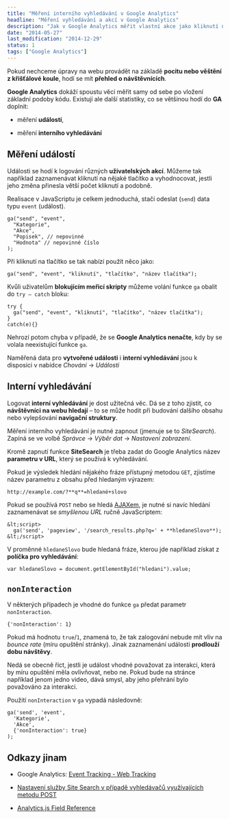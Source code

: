 ```yaml
---
title: "Měření interního vyhledávání v Google Analytics"
headline: "Měření vyhledávání a akcí v Google Analytics"
description: "Jak v Google Analytics měřit vlastní akce jako kliknutí na tlačítko nebo dotazy do interního vyhledávání."
date: "2014-05-27"
last_modification: "2014-12-29"
status: 1
tags: ["Google Analytics"]
---
```


Pokud nechceme úpravy na webu provádět na základě **pocitu nebo věštění z křišťálové koule**, hodí se mít **přehled o návštěvnících**.

**Google Analytics** dokáží spoustu věcí měřit samy od sebe po vložení základní podoby kódu. Existují ale další statistiky, co se většinou hodí do **GA** doplnit:

  - měření **událostí**,

  - měření **interního vyhledávání**

## Měření událostí

Události se hodí k logování různých **uživatelských akcí**. Můžeme tak například zaznamenávat kliknutí na nějaké tlačítko a vyhodnocovat, jestli jeho změna přinesla větší počet kliknutí a podobně.

Realisace v JavaScriptu je celkem jednoduchá, stačí odeslat (`send`) data typu `event` (událost).

```
ga("send", "event", 
  "Kategorie",
  "Akce",
  "Popisek", // nepovinné
  "Hodnota" // nepovinné číslo
);
```

Při kliknutí na tlačítko se tak nabízí použít něco jako:

```
ga("send", "event", "kliknutí", "tlačítko", "název tlačítka");
```

Kvůli uživatelům **blokujícím meřicí skripty** můžeme volání funkce `ga` obalit do `try – catch` bloku:

```
try {
  ga("send", "event", "kliknutí", "tlačítko", "název tlačítka");
}
catch(e){}
```

Nehrozí potom chyba v případě, že se **Google Analytics nenačte**, kdy by se volala neexistující funkce `ga`.

Naměřená data pro **vytvořené události** i **interní vyhledávání** jsou k disposici v nabídce *Chování* → *Události*

## Interní vyhledávání

Logovat **interní vyhledávání** je dost užitečná věc. Dá se z toho zjistit, co **návštěvníci na webu hledají** – to se může hodit při budování dalšího obsahu nebo vylepšování **navigační struktury**.

Měření interního vyhledávání je nutné zapnout (jmenuje se to *SiteSearch*). Zapíná se ve volbě *Správce* → *Výběr dat* → *Nastavení zobrazení*.

Kromě zapnutí funkce **SiteSearch** je třeba zadat do Google Analytics název **parametru v URL**, který se používá k vyhledávání.

Pokud je výsledek hledání nějakého fráze přístupný metodou `GET`, zjistíme název parametru z obsahu před hledaným výrazem:

```
http://example.com/?**q**=hledané+slovo
```

Pokud se používá `POST` nebo se hledá [AJAXem](/ajax), je nutné si navíc hledání zaznamenávat se *smyšlenou URL* ručně JavaScriptem:

```
&lt;script>
  ga('send', 'pageview', '/search_results.php?q=' + **hledaneSlovo**);
&lt;/script>
```

V proměnné `hledaneSlovo` bude hledaná fráze, kterou jde například získat z **políčka pro vyhledávání**:

```
var hledaneSlovo = document.getElementById("hledani").value;
```

## `nonInteraction`

V některých případech je vhodné do funkce `ga` předat parametr `nonInteraction`.

```
{'nonInteraction': 1}
```

Pokud má hodnotu `true`/`1`, znamená to, že tak zalogování nebude mít vliv na *bounce rate* (míru opuštění stránky). Jinak zaznamenání události **prodlouží dobu návštěvy**.

Nedá se obecně říct, jestli je událost vhodné považovat za interakci, která by míru opuštění měla ovlivňovat, nebo ne. Pokud bude na stránce například jenom jedno video, dává smysl, aby jeho přehrání bylo považováno za interakci.

Použití `nonInteraction` v `ga` vypadá následovně:

```
ga('send', 'event', 
  'Kategorie', 
  'Akce',
  {'nonInteraction': true}
);
```

## Odkazy jinam

  - Google Analytics: [Event Tracking - Web Tracking](https://developers.google.com/analytics/devguides/collection/analyticsjs/events)

  - [Nastavení služby Site Search v případě vyhledávačů využívajících metodu POST](https://support.google.com/analytics/answer/1012264?hl=cs&ref_topic=1120718)

  - [Analytics.js Field Reference](https://developers.google.com/analytics/devguides/collection/analyticsjs/field-reference)